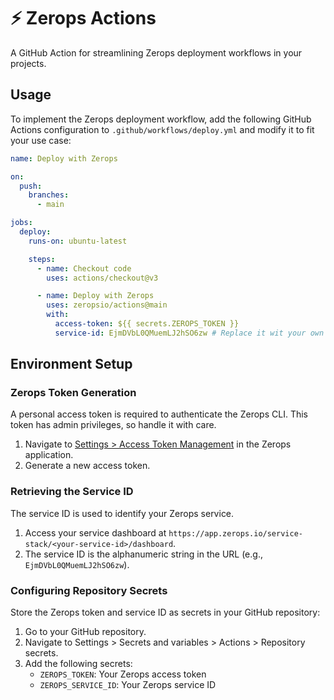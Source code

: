 # ⚡️ Zerops Actions

A GitHub Action for streamlining Zerops deployment workflows in your projects.

## Usage

To implement the Zerops deployment workflow, add the following GitHub Actions configuration to `.github/workflows/deploy.yml` and modify it to fit your use case:

```yaml
name: Deploy with Zerops

on:
  push:
    branches:
      - main

jobs:
  deploy:
    runs-on: ubuntu-latest

    steps:
      - name: Checkout code
        uses: actions/checkout@v3

      - name: Deploy with Zerops
        uses: zeropsio/actions@main
        with:
          access-token: ${{ secrets.ZEROPS_TOKEN }}
          service-id: EjmDVbL0QMuemLJ2hSO6zw # Replace it wit your own Service ID
```

## Environment Setup

### Zerops Token Generation

A personal access token is required to authenticate the Zerops CLI. This token has admin privileges, so handle it with care.

1. Navigate to [Settings > Access Token Management](https://app.zerops.io/settings/token-management) in the Zerops application.
2. Generate a new access token.

### Retrieving the Service ID

The service ID is used to identify your Zerops service.

1. Access your service dashboard at `https://app.zerops.io/service-stack/<your-service-id>/dashboard`.
2. The service ID is the alphanumeric string in the URL (e.g., `EjmDVbL0QMuemLJ2hSO6zw`).

### Configuring Repository Secrets

Store the Zerops token and service ID as secrets in your GitHub repository:

1. Go to your GitHub repository.
2. Navigate to Settings > Secrets and variables > Actions > Repository secrets.
3. Add the following secrets:
   - `ZEROPS_TOKEN`: Your Zerops access token
   - `ZEROPS_SERVICE_ID`: Your Zerops service ID
